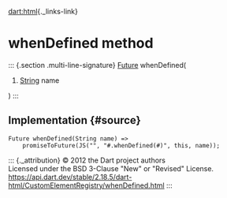 [dart:html](../../dart-html/dart-html-library){._links-link}

whenDefined method
==================

::: {.section .multi-line-signature}
[Future](../../dart-async/future-class) whenDefined(

1.  [String](../../dart-core/string-class) name

)
:::

Implementation {#source}
--------------

``` {.language-dart data-language="dart"}
Future whenDefined(String name) =>
    promiseToFuture(JS("", "#.whenDefined(#)", this, name));
```

::: {._attribution}
© 2012 the Dart project authors\
Licensed under the BSD 3-Clause \"New\" or \"Revised\" License.\
<https://api.dart.dev/stable/2.18.5/dart-html/CustomElementRegistry/whenDefined.html>
:::
